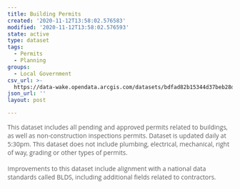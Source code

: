 ```yaml
---
title: Building Permits
created: '2020-11-12T13:58:02.576583'
modified: '2020-11-12T13:58:02.576593'
state: active
type: dataset
tags:
  - Permits
  - Planning
groups:
  - Local Government
csv_url: >-
  https://data-wake.opendata.arcgis.com/datasets/bdfad82b15344d37beb28d7f90b6c4be_0.csv?outSR=%7B%22latestWkid%22%3A3857%2C%22wkid%22%3A102100%7D
json_url: ''
layout: post

---
```

<span style='color: rgb(94, 94, 94); font-family: &quot;Open Sans&quot;, Helvetica, Arial, sans-serif; background-color: rgb(255, 255, 255);'>This dataset includes all pending and approved permits related to buildings, as well as non-construction inspections permits. Dataset is updated daily at 5:30pm. This dataset does not include plumbing, electrical, mechanical, right of way, grading or other types of permits. </span><br /><br /><span style='color: rgb(94, 94, 94); font-family: &quot;Open Sans&quot;, Helvetica, Arial, sans-serif; background-color: rgb(255, 255, 255);'>Improvements to this dataset include alignment with a national data standards called BLDS, including additional fields related to contractors.</span>
